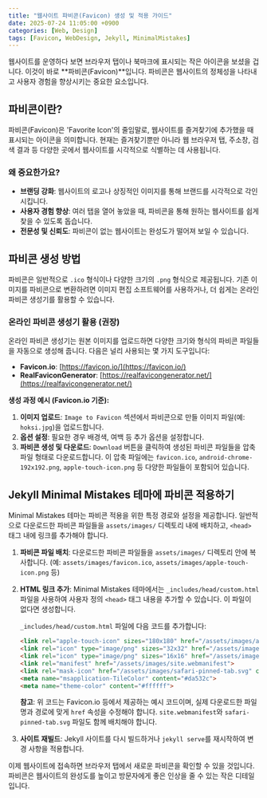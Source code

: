 ```yaml
---
title: "웹사이트 파비콘(Favicon) 생성 및 적용 가이드"
date: 2025-07-24 11:05:00 +0900
categories: [Web, Design]
tags: [Favicon, WebDesign, Jekyll, MinimalMistakes]
---
```


웹사이트를 운영하다 보면 브라우저 탭이나 북마크에 표시되는 작은 아이콘을 보셨을 겁니다. 이것이 바로 **파비콘(Favicon)**입니다. 파비콘은 웹사이트의 정체성을 나타내고 사용자 경험을 향상시키는 중요한 요소입니다.

## 파비콘이란?

파비콘(Favicon)은 'Favorite Icon'의 줄임말로, 웹사이트를 즐겨찾기에 추가했을 때 표시되는 아이콘을 의미합니다. 현재는 즐겨찾기뿐만 아니라 웹 브라우저 탭, 주소창, 검색 결과 등 다양한 곳에서 웹사이트를 시각적으로 식별하는 데 사용됩니다.

### 왜 중요한가요?

*   **브랜딩 강화**: 웹사이트의 로고나 상징적인 이미지를 통해 브랜드를 시각적으로 각인시킵니다.
*   **사용자 경험 향상**: 여러 탭을 열어 놓았을 때, 파비콘을 통해 원하는 웹사이트를 쉽게 찾을 수 있도록 돕습니다.
*   **전문성 및 신뢰도**: 파비콘이 없는 웹사이트는 완성도가 떨어져 보일 수 있습니다.

## 파비콘 생성 방법

파비콘은 일반적으로 `.ico` 형식이나 다양한 크기의 `.png` 형식으로 제공됩니다. 기존 이미지를 파비콘으로 변환하려면 이미지 편집 소프트웨어를 사용하거나, 더 쉽게는 온라인 파비콘 생성기를 활용할 수 있습니다.

### 온라인 파비콘 생성기 활용 (권장)

온라인 파비콘 생성기는 원본 이미지를 업로드하면 다양한 크기와 형식의 파비콘 파일들을 자동으로 생성해 줍니다. 다음은 널리 사용되는 몇 가지 도구입니다:

*   **Favicon.io**: [https://favicon.io/](https://favicon.io/)
*   **RealFaviconGenerator**: [https://realfavicongenerator.net/](https://realfavicongenerator.net/)

**생성 과정 예시 (Favicon.io 기준):**

1.  **이미지 업로드**: `Image to Favicon` 섹션에서 파비콘으로 만들 이미지 파일(예: `hoksi.jpg`)을 업로드합니다.
2.  **옵션 설정**: 필요한 경우 배경색, 여백 등 추가 옵션을 설정합니다.
3.  **파비콘 생성 및 다운로드**: `Download` 버튼을 클릭하여 생성된 파비콘 파일들을 압축 파일 형태로 다운로드합니다. 이 압축 파일에는 `favicon.ico`, `android-chrome-192x192.png`, `apple-touch-icon.png` 등 다양한 파일들이 포함되어 있습니다.

## Jekyll Minimal Mistakes 테마에 파비콘 적용하기

Minimal Mistakes 테마는 파비콘 적용을 위한 특정 경로와 설정을 제공합니다. 일반적으로 다운로드한 파비콘 파일들을 `assets/images/` 디렉토리 내에 배치하고, `<head>` 태그 내에 링크를 추가해야 합니다.

1.  **파비콘 파일 배치**: 다운로드한 파비콘 파일들을 `assets/images/` 디렉토리 안에 복사합니다. (예: `assets/images/favicon.ico`, `assets/images/apple-touch-icon.png` 등)

2.  **HTML 링크 추가**: Minimal Mistakes 테마에서는 `_includes/head/custom.html` 파일을 사용하여 사용자 정의 `<head>` 태그 내용을 추가할 수 있습니다. 이 파일이 없다면 생성합니다.

    `_includes/head/custom.html` 파일에 다음 코드를 추가합니다:

    ```html
    <link rel="apple-touch-icon" sizes="180x180" href="/assets/images/apple-touch-icon.png">
    <link rel="icon" type="image/png" sizes="32x32" href="/assets/images/favicon-32x32.png">
    <link rel="icon" type="image/png" sizes="16x16" href="/assets/images/favicon-16x16.png">
    <link rel="manifest" href="/assets/images/site.webmanifest">
    <link rel="mask-icon" href="/assets/images/safari-pinned-tab.svg" color="#5bbad5">
    <meta name="msapplication-TileColor" content="#da532c">
    <meta name="theme-color" content="#ffffff">
    ```

    **참고**: 위 코드는 Favicon.io 등에서 제공하는 예시 코드이며, 실제 다운로드한 파일명과 경로에 맞게 `href` 속성을 수정해야 합니다. `site.webmanifest`와 `safari-pinned-tab.svg` 파일도 함께 배치해야 합니다.

3.  **사이트 재빌드**: Jekyll 사이트를 다시 빌드하거나 `jekyll serve`를 재시작하여 변경 사항을 적용합니다.

이제 웹사이트에 접속하면 브라우저 탭에서 새로운 파비콘을 확인할 수 있을 것입니다. 파비콘은 웹사이트의 완성도를 높이고 방문자에게 좋은 인상을 줄 수 있는 작은 디테일입니다.